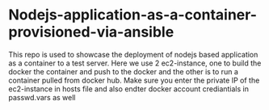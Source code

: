 # Nodejs-application-as-a-container-provisioned-via-ansible

This repo is used to showcase the deployment of nodejs based application as a container to a test server. Here we use 2 ec2-instance, one to build the docker the container and push to the docker and the other is to run a container pulled from docker hub. Make sure you enter the private IP of the ec2-instance in hosts file and also endter docker account crediantials in passwd.vars as well
